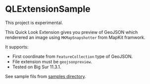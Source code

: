 # QLExtensionSample

This project is experimental.

This Quick Look Extension gives you preview of GeoJSON which renderered an image using `MKMapSnapshotter` from MapKit framwork.

It supports:

- First coordinate from `FeatureCollection` type of GeoJSON.
- File extension must be `geojsonpreview`.
- Tested on Big Sur 11.3.1.

See sample fils from [samples directory](samples/).